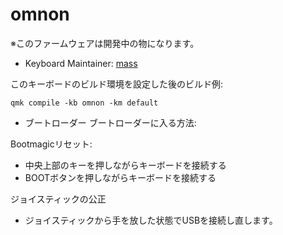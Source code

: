 # omnon

※このファームウェアは開発中の物になります。

- Keyboard Maintainer: [mass](https://x.com/mass_0X00)

このキーボードのビルド環境を設定した後のビルド例:

    qmk compile -kb omnon -km default

- ブートローダー
  ブートローダーに入る方法:

Bootmagicリセット:

- 中央上部のキーを押しながらキーボードを接続する
- BOOTボタンを押しながらキーボードを接続する

ジョイスティックの公正

- ジョイスティックから手を放した状態でUSBを接続し直します。
